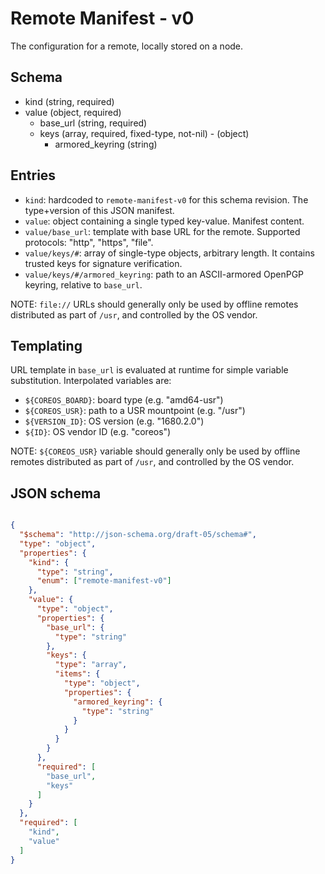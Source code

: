# Remote Manifest - v0

The configuration for a remote, locally stored on a node.

## Schema
- kind (string, required)
- value (object, required)
  - base_url (string, required)
  - keys (array, required, fixed-type, not-nil) - (object)
    - armored_keyring (string)

## Entries

- `kind`: hardcoded to `remote-manifest-v0` for this schema revision. The type+version of this JSON manifest.
- `value`: object containing a single typed key-value. Manifest content.
- `value/base_url`: template with base URL for the remote. Supported protocols: "http", "https", "file".
- `value/keys/#`: array of single-type objects, arbitrary length. It contains trusted keys for signature verification.
- `value/keys/#/armored_keyring`: path to an ASCII-armored OpenPGP keyring, relative to `base_url`.

NOTE: `file://` URLs should generally only be used by offline remotes distributed as part of `/usr`, and controlled by the OS vendor.

## Templating

URL template in `base_url` is evaluated at runtime for simple variable substitution. Interpolated variables are:
 * `${COREOS_BOARD}`: board type (e.g. "amd64-usr")
 * `${COREOS_USR}`: path to a USR mountpoint (e.g. "/usr")
 * `${VERSION_ID}`: OS version (e.g. "1680.2.0")
 * `${ID}`: OS vendor ID (e.g. "coreos")

NOTE: `${COREOS_USR}` variable should generally only be used by offline remotes distributed as part of `/usr`, and controlled by the OS vendor.

## JSON schema

```json

{
  "$schema": "http://json-schema.org/draft-05/schema#",
  "type": "object",
  "properties": {
    "kind": {
      "type": "string",
      "enum": ["remote-manifest-v0"]
    },
    "value": {
      "type": "object",
      "properties": {
        "base_url": {
          "type": "string"
        },
        "keys": {
          "type": "array",
          "items": {
            "type": "object",
            "properties": {
              "armored_keyring": {
                "type": "string"
              }
            }
          }
        }
      },
      "required": [
        "base_url",
        "keys"
      ]
    }
  },
  "required": [
    "kind",
    "value"
  ]
}

```
